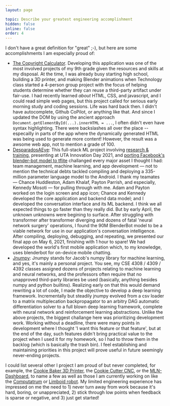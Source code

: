 ```yaml
---
layout: page

topic: Describe your greatest engineering accomplishment
hidden: false
inline: false
order: 4
---
```


I don't have a great definition for "great" ;-), but here are some accomplishments I am especially proud of:

- [The Copyright Calculator](https://jacobfv.github.io/projects/copyright_calculator/). Developing this application was one of the most involved projects of my 9th grade given the resources and skills at my disposal. At the time, I was already busy starting high school, building a 3D printer, and making Blender animations when Technology class started a 4-person group project with the focus of helping students determine whether they can reuse a third-party artifact under fair-use. I had recently learned *about* HTML, CSS, and javascript, and I could read simple web pages, but this project called for serious early morning study and coding sessions. Life was hard back then. I didn't have autocomplete, Github CoPilot, or anything like that. And since I updated the DOM by using the ancient approach `Document.getElementById(...).innerHTML = ...`, I often didn't even have syntax highlighting. There were backslashes all over the place -- especailly in parts of the app where the dynamically generated HTML was being used to generate more content! However, the result was a awsome web app, not to mention a grade of 100.
- [DesparadosAEye](https://jacobfv.github.io/projects/desparados-a-eye/): This full-stack ML project involving [research & training](https://github.com/kmosoti/DesparadosAEYE/blob/main/ConversationAIipynb.ipynb), presenting at UTA Innovation Day 2021, and [porting Facebook's blender-bot model to tflite](https://huggingface.co/jacob-valdez/blenderbot-small-tflite) challanged every major asset I thought I had: team management, machine learning, and app development — not to mention the technical debts tackled compiling and deploying a 335-million parameter language model to the Android. I thank my teamates — Chance Huddleston, Adam Khalaf, Payton Parrish, and especially, Kennedy Mosoti — for pulling through with me. Adam and Payton worked on the login screen and app icon; Chance and Kennedy developed the core application and backend data model; and I developed the conversation interface and its ML backend. I think we all expected things to go faster than they really did. But by early April, the unknown unknowns were begining to surface. After struggling with transformer after transformer diverging and dozens of fatal 'neural network surgery' operations, I found the 90M BlenderBot model to be a viable network for use in our application's conversation intelligence. After compiling, deploying, debugging, and repeating, we presented our final app on May 6, 2021, finishing with 1 hour to spare! We had developed the world's first mobile application which, to my knowledge, uses blenderbot for on-device mobile chatting.
- [Jnumpy](https://github.com/JacobFV/jnumpy): Jnumpy stands for Jacob's numpy library for machine learning, and yes, it's mainly a personal project. You see, my CSE 4308 / 4309 / 4392 classes assigned dozens of projects relating to machine learning and neural networks, and the professors often require that no unapproved third-party libraries be used (basically, anything besides numpy and python builtins). Realizing early on that this would demand rewriting a lot of code, I made the objective to develop a deep learning framework. Incrementally but steadily jnumpy evolved from a csv loader to a matrix multiplecation backpropagator to an arbitry DAG automatic differentiation solver to a full blown deep learning framework, complete with neural network and reinforcement learning abstractions. Unlike the above projects, the biggest challange here was prioritizing development work. Working without a deadline, there were many points in development where I thought 'I want this feature or that feature', but at the end of the day, such features didn't bring practical value to the project when I used it for my homework, so I had to throw them in the backlog (which is basically the trash bin). I feel establishing and maintaining priorities in this project will prove useful in future seemingly never-ending projects.

I could list several other I project I am proud of but never completed, for example, the [Cookie Baker 3D Printer](https://jacobfvaldez.weebly.com/engineering.html#cookie-baker), the [Cookie Cutter CNC](https://jacobfvaldez.weebly.com/engineering.html#cookie-cutter), or the [MLN-Dashboard](https://github.com/JacobFV/mln-dashboard), to name a few as well as those I am currently working on like the [Computatrum](https://github.com/Limboid/computatrum) or [Limboid robot](https://github.com/Limboid/limboid-robot). My limited engineering experience has impressed on me the need to 1) never turn away from work because it's hard, boring, or unappreciated, 2) stick through low points when feedback is sparse or negative, and 3) just get started!